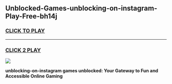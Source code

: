 
## Unblocked-Games-unblocking-on-instagram-Play-Free-bh14j
<h3>
<a href="https://premium76.site?title=unblocking-on-instagram&ref=10A">CLICK TO PLAY</a></h3>
<hr>

<h3>
<a href="https://premium76.site?title=unblocking-on-instagram&ref=10A">CLICK 2 PLAY</a>
  
</h3>

<a href="https://premium76.site?title=unblocking-on-instagram&ref=10A"><img src="https://clearcache.store/games.png"></a>


**unblocking-on-instagram games unblocked: Your Gateway to Fun and Accessible Online Gaming**
